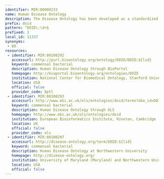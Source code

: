 ```yaml
---
identifier: MIR:00000233
name: Human Disease Ontology
description: The Disease Ontology has been developed as a standardized ontology for human disease with the purpose of providing the biomedical community with consistent, reusable and sustainable descriptions of human disease terms, phenotype characteristics and related medical vocabulary disease concepts.
prefix: doid
pattern: ^DOID\:\d+$
prefixed: 1
local_id: 11337
synonyms:
 - DO
resources:
 - identifier: MIR:00100292
   accessurl: http://purl.bioontology.org/ontology/DOID/DOID:${lid}
   keyword: commensal bacterial
   description: Human Disease Ontology through BioPortal
   homepage: http://bioportal.bioontology.org/ontologies/DOID
   institution: National Center for Biomedical Ontology, Stanford University
   location: USA
   official: false
   provider_code: bptl
 - identifier: MIR:00100293
   accessurl: http://www.ebi.ac.uk/ols/ontologies/doid/terms?obo_id=DOID:${lid}
   keyword: commensal bacterial
   description: Human Disease Ontology through OLS
   homepage: http://www.ebi.ac.uk/ols/ontologies/doid
   institution: European Bioinformatics Institute, Hinxton, Cambridge
   location: UK
   official: false
   provider_code: ols
 - identifier: MIR:00100297
   accessurl: http://disease-ontology.org/term/DOID:${lid}
   keyword: commensal bacterial
   description: Human Disease Ontology at Northwestern University
   homepage: http://disease-ontology.org/
   institution: University of Maryland (Maryland) and Northwestern University (Illinois)
   location: USA
   official: false
---
```

